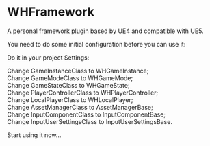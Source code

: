 # WHFramework
A personal framework plugin based by UE4 and compatible with UE5.

You need to do some initial configuration before you can use it:

Do it in your project Settings:

Change GameInstanceClass to WHGameInstance;  
Change GameModeClass to WHGameMode;  
Change GameStateClass to WHGameState;  
Change PlayerControllerClass to WHPlayerController;  
Change LocalPlayerClass to WHLocalPlayer;  
Change AssetManagerClass to AssetManagerBase;  
Change InputComponentClass to InputComponentBase;  
Change InputUserSettingsClass to InputUserSettingsBase.

Start using it now...
